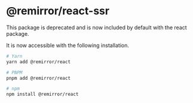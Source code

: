 # @remirror/react-ssr

This package is deprecated and is now included by default with the react package.

It is now accessible with the following installation.

```bash
# Yarn
yarn add @remirror/react

# PNPM
pnpm add @remirror/react

# npm
npm install @remirror/react
```
